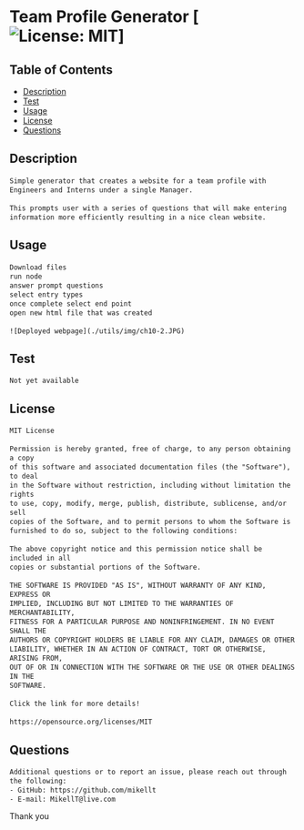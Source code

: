 
  # Team Profile Generator [![License: MIT](https://img.shields.io/badge/License-MIT-yellow.svg)]

  ## Table of Contents
  - [Description](#Description)
  - [Test](#Test)
  - [Usage](#Usage)
  - [License](#License)
  - [Questions](#Questions)

  ## Description
    Simple generator that creates a website for a team profile with Engineers and Interns under a single Manager.

    This prompts user with a series of questions that will make entering information more efficiently resulting in a nice clean website.
    

  ## Usage
    Download files
    run node
    answer prompt questions
    select entry types
    once complete select end point
    open new html file that was created

    ![Deployed webpage](./utils/img/ch10-2.JPG)
    

  ## Test
    Not yet available
    

  ## License
    
    MIT License

    Permission is hereby granted, free of charge, to any person obtaining a copy
    of this software and associated documentation files (the "Software"), to deal
    in the Software without restriction, including without limitation the rights
    to use, copy, modify, merge, publish, distribute, sublicense, and/or sell
    copies of the Software, and to permit persons to whom the Software is
    furnished to do so, subject to the following conditions:

    The above copyright notice and this permission notice shall be included in all
    copies or substantial portions of the Software.

    THE SOFTWARE IS PROVIDED "AS IS", WITHOUT WARRANTY OF ANY KIND, EXPRESS OR
    IMPLIED, INCLUDING BUT NOT LIMITED TO THE WARRANTIES OF MERCHANTABILITY,
    FITNESS FOR A PARTICULAR PURPOSE AND NONINFRINGEMENT. IN NO EVENT SHALL THE
    AUTHORS OR COPYRIGHT HOLDERS BE LIABLE FOR ANY CLAIM, DAMAGES OR OTHER
    LIABILITY, WHETHER IN AN ACTION OF CONTRACT, TORT OR OTHERWISE, ARISING FROM,
    OUT OF OR IN CONNECTION WITH THE SOFTWARE OR THE USE OR OTHER DEALINGS IN THE
    SOFTWARE.

    Click the link for more details!
    
    https://opensource.org/licenses/MIT

  ## Questions
    Additional questions or to report an issue, please reach out through the following:
    - GitHub: https://github.com/mikellt
    - E-mail: MikellT@live.com
  

  Thank you

  